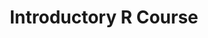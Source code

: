 ---
type: training
authors:
- rmolowny
- vgranda
title: Introductory R Course
tags:
- R
- introduction
- watering talents
training_info:
    start_date: "2023-04-24"
    end_date: "2023-04-27"
    hours: 16
    place: CREAF
summary: The aim of this course is to learn the basics of writing code in R and to become acquainted with some of the most useful R packages. The first part explains R programming basic concepts (object types, conditional execution and loops). The second part of the course delves into the tidyverse, with emphasis in data transformation (dplyr) and visualization (ggplot2)..
draft: false
lastmod: 2023-05-26
---
